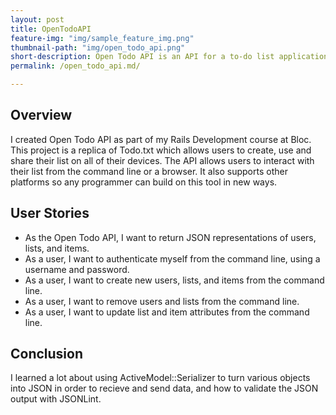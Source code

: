 ```yaml
---
layout: post
title: OpenTodoAPI
feature-img: "img/sample_feature_img.png"
thumbnail-path: "img/open_todo_api.png"
short-description: Open Todo API is an API for a to-do list application to allow users to authenticate and manage their information externally.
permalink: /open_todo_api.md/

---
```

## Overview

I created Open Todo API as part of my Rails Development course at Bloc.  This project is a replica of Todo.txt which allows users to create, use and share their list on all of their devices.  The API allows users to interact with their list from the command line or a browser.  It also supports other platforms so any programmer can build on this tool in new ways.

## User Stories

* As the Open Todo API, I want to return JSON representations of users, lists, and items.
* As a user, I want to authenticate myself from the command line, using a username and password.
* As a user, I want to create new users, lists, and items from the command line.
* As a user, I want to remove users and lists from the command line.
* As a user, I want to update list and item attributes from the command line.

## Conclusion

I learned a lot about using ActiveModel::Serializer to turn various objects into JSON in order to recieve and send data, and how to validate the JSON output with JSONLint.